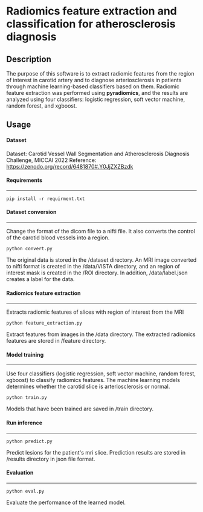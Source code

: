 # Radiomics feature extraction and classification for atherosclerosis diagnosis



## Description

 The purpose of this software is to extract radiomic features from the region of interest in carotid artery and to diagnose arteriosclerosis in patients through machine learning-based classifiers based on them. 
 Radiomic feature extraction was performed using **pyradiomics**, and the results are analyzed using four classifiers: logistic regression, soft vector machine, random forest, and xgboost.



## Usage

#### Dataset 

Dataset: Carotid Vessel Wall Segmentation and Atherosclerosis Diagnosis Challenge, MICCAI 2022 
Reference: https://zenodo.org/record/6481870#.Y0JjZXZBzdk





#### Requirements

---

```shell
pip install -r requirment.txt
```





#### Dataset conversion

---

Change the format of the dicom file to a nifti file. It also converts the control of the carotid blood vessels into a region.

```shell
python convert.py
```

The original data is stored in the /dataset directory. An MRI image converted to nifti format is created in the /data/VISTA directory, and an region of interest mask is created in the /ROI directory. In addition, /data/label.json creates a label for the data.





#### Radiomics feature extraction

---

Extracts radiomic features of slices with region of interest from the MRI

```shell
python feature_extraction.py
```

Extract features from images in the /data directory. The extracted radiomics features are stored in /feature directory.





#### Model training

---

Use four classifiers (logistic regression, soft vector machine, random forest, xgboost) to classify radiomics features. The machine learning models determines whether the carotid slice is arteriosclerosis or normal.

```shell
python train.py
```

Models that have been trained are saved in /train directory.





#### Run inference

---

```shell
python predict.py
```

Predict lesions for the patient's mri slice. Prediction results are stored in /results directory in json file format.





#### **Evaluation**

---

```shell
python eval.py
```

Evaluate the performance of the learned model.
